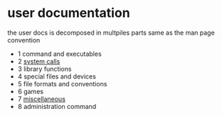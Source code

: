 # user documentation
the user docs is decomposed in multpiles parts same as the man page convention
- 1 command and executables
- 2 [system calls](syscall)
- 3 library functions
- 4 special files and devices
- 5 file formats and conventions
- 6 games
- 7 [miscellaneous](miscellaneous)
- 8 administration command
